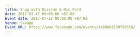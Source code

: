 ```yaml
---
title: Snug with Ouissam & Nic Ford
date: 2017-07-17 09:06:00 +07:00
Event date: 2017-07-22 00:00:00 +07:00
Venue: Savage
Event URL: https://www.facebook.com/events/1469663739759316/
---
```


